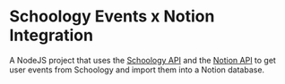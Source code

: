 # Schoology Events x Notion Integration
A NodeJS project that uses the [Schoology API](https://developers.schoology.com/api) and the [Notion API](https://developers.notion.com/) to get user events from Schoology and import them into a Notion database.